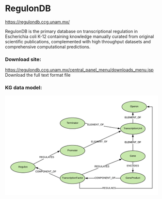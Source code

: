# RegulonDB

https://regulondb.ccg.unam.mx/

RegulonDB is the primary database on transcriptional regulation in Escherichia coli K-12 containing knowledge
manually curated from original scientific publications, complemented with high throughput datasets and comprehensive
computational predictions.

### Download site:

https://regulondb.ccg.unam.mx/central_panel_menu/downloads_menu.jsp  
Download the full text format file

### KG data model:

![](RegulonDB_graph_diagram.png)
